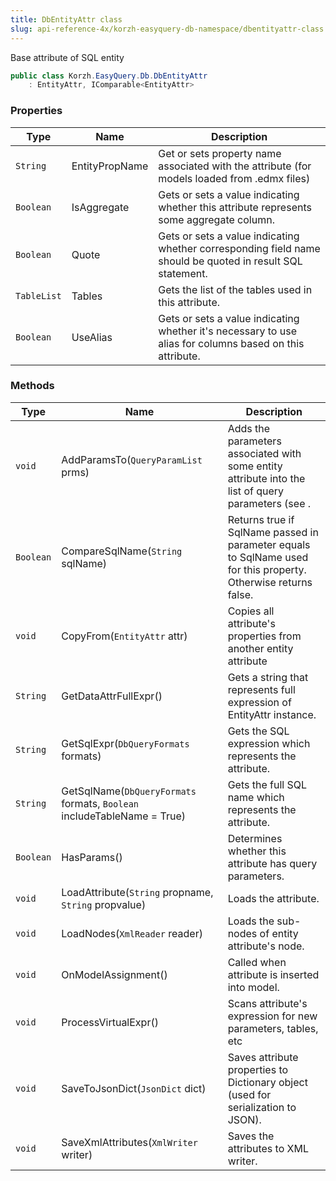 ```yaml
---
title: DbEntityAttr class
slug: api-reference-4x/korzh-easyquery-db-namespace/dbentityattr-class
---
```



Base attribute of SQL entity
```csharp
public class Korzh.EasyQuery.Db.DbEntityAttr
    : EntityAttr, IComparable<EntityAttr>

```

### Properties

| Type | Name | Description | 
| --- | --- | --- | 
| `String` | EntityPropName | Get or sets property name associated with the attribute (for models loaded from .edmx files) | 
| `Boolean` | IsAggregate | Gets or sets a value indicating whether this attribute represents some aggregate column. | 
| `Boolean` | Quote | Gets or sets a value indicating whether corresponding field name should be quoted in result SQL statement. | 
| `TableList` | Tables | Gets the list of the tables used in this attribute. | 
| `Boolean` | UseAlias | Gets or sets a value indicating whether it's necessary to use alias for columns based on this attribute. | 


### Methods

| Type | Name | Description | 
| --- | --- | --- | 
| `void` | AddParamsTo(`QueryParamList` prms) | Adds the parameters associated with some entity attribute into the list of query parameters (see <see cref="!:Korzh.EasyQuery.Query.Params" />. | 
| `Boolean` | CompareSqlName(`String` sqlName) | Returns true if SqlName passed in parameter equals to SqlName used for this property. Otherwise returns false. | 
| `void` | CopyFrom(`EntityAttr` attr) | Copies all attribute's properties from another entity attribute | 
| `String` | GetDataAttrFullExpr() | Gets a string that represents full expression of EntityAttr instance. | 
| `String` | GetSqlExpr(`DbQueryFormats` formats) | Gets the SQL expression which represents the attribute. | 
| `String` | GetSqlName(`DbQueryFormats` formats, `Boolean` includeTableName = True) | Gets the full SQL name which represents the attribute. | 
| `Boolean` | HasParams() | Determines whether this attribute has query parameters. | 
| `void` | LoadAttribute(`String` propname, `String` propvalue) | Loads the attribute. | 
| `void` | LoadNodes(`XmlReader` reader) | Loads the sub-nodes of entity attribute's node. | 
| `void` | OnModelAssignment() | Called when attribute is inserted into model. | 
| `void` | ProcessVirtualExpr() | Scans attribute's expression for new parameters, tables, etc | 
| `void` | SaveToJsonDict(`JsonDict` dict) | Saves attribute properties to Dictionary object (used for serialization to JSON). | 
| `void` | SaveXmlAttributes(`XmlWriter` writer) | Saves the attributes to XML writer. |